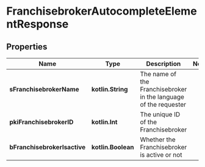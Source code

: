 
# FranchisebrokerAutocompleteElementResponse

## Properties
Name | Type | Description | Notes
------------ | ------------- | ------------- | -------------
**sFranchisebrokerName** | **kotlin.String** | The name of the Franchisebroker in the language of the requester | 
**pkiFranchisebrokerID** | **kotlin.Int** | The unique ID of the Franchisebroker | 
**bFranchisebrokerIsactive** | **kotlin.Boolean** | Whether the Franchisebroker is active or not | 



